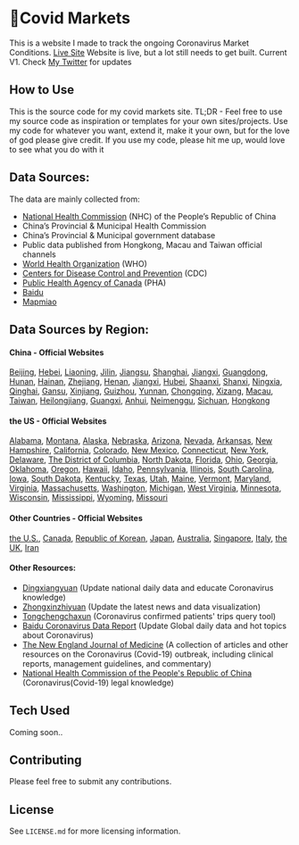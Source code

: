 # 🦠Covid Markets
This is a website I made to track the ongoing Coronavirus Market Conditions.
[Live Site](http://www.covidmarkets.com/)
Website is live, but a lot still needs to get built. Current V1. Check [My Twitter](https://twitter.com/NrupPatel13) for updates
## How to Use
This is the source code for my covid markets site. TL;DR - Feel free to use my source code as inspiration or templates for your own sites/projects. Use my code for whatever you want, extend it, make it your own, but for the love of god please give credit. If you use my code, please hit me up, would love to see what you do with it
## Data Sources:
The data are mainly collected from:
- [National Health Commission](http://en.nhc.gov.cn/) (NHC) of the People’s Republic of China
- China’s Provincial & Municipal Health Commission
- China’s Provincial & Municipal government database
- Public data published from Hongkong, Macau and Taiwan official channels
- [World Health Organization](https://www.who.int/emergencies/diseases/novel-coronavirus-2019/situation-reports/) (WHO)
- [Centers for Disease Control and Prevention](https://www.cdc.gov/coronavirus/) (CDC)
- [Public Health Agency of Canada](https://www.canada.ca/en/public-health.html) (PHA)
- [Baidu](https://voice.baidu.com/act/newpneumonia/newpneumonia)
- [Mapmiao](https://mapmiao.com/ncov/)

## Data Sources by Region:
#### China - Official Websites
[Beijing](http://wjw.beijing.gov.cn/xwzx_20031/wnxw/), [Hebei](http://wsjkw.hebei.gov.cn/list/more_newlist_14.html), [Liaoning](http://wsjk.ln.gov.cn/wst_zdzt/xxgzbd/yqtb/), [Jilin](http://www.jl.gov.cn/szfzt/jlzxd/yqtb/), [Jiangsu](http://wjw.jiangsu.gov.cn/col/col7290/index.html), [Shanghai](http://wsjkw.sh.gov.cn/yqfk2020/), [Jiangxi](http://hc.jiangxi.gov.cn/ztxx/xxgzbdgrdfyyqfk/yqtb/index.shtml), [Guangdong](http://wsjkw.gd.gov.cn/zwyw_yqxx/), [Hunan](http://wjw.hunan.gov.cn/wjw/qwfb/yqfkgz_list.html), [Hainan](http://wst.hainan.gov.cn/yqfk/), [Zhejiang](https://www.zjwjw.gov.cn/col/col1202112/index.html), [Henan](http://www.hnwsjsw.gov.cn/channels/854.shtml), [Jiangxi](http://hc.jiangxi.gov.cn/ztxx/xxgzbdgrdfyyqfk/yqtb/index.shtml), [Hubei](http://wjw.hubei.gov.cn/bmdt/ztzl/fkxxgzbdgrfyyq/xxfb/), [Shaanxi](http://sxwjw.shaanxi.gov.cn/col/col9/index.html), [Shanxi](http://wjw.shanxi.gov.cn/wjywl02/index.hrh), [Ningxia](http://wsjkw.nx.gov.cn/yqfkdt/yqsd1.htm), [Qinghai](https://wsjkw.qinghai.gov.cn/ztbd/yqjk/fkdt/2020/02/18/1582009147575.html), [Gansu](http://wsjk.gansu.gov.cn/channel/11217/index.html), [Xinjiang](http://xjhfpc.gov.cn/ztzl/fkxxgzbdfygz/yqtb.htm), [Guizhou](http://www.gzhfpc.gov.cn/ztzl_500663/xxgzbdgrdfyyqfk/), [Yunnan](http://ynswsjkw.yn.gov.cn/wjwWebsite/web/col?id=UU157976428326282067&cn=xxgzbd&pcn=ztlm&pid=UU145102906505319731), [Chongqing](http://wsjkw.cq.gov.cn/topic/25.jspx), [Xizang](http://wjw.xizang.gov.cn/xwzx/wsjkdt/), [Macau](https://www.ssm.gov.mo/apps1/PreventWuhanInfection/ch.aspx#clg17046), [Taiwan](https://sites.google.com/cdc.gov.tw/2019ncov/taiwan), [Heilongjiang](http://wsjkw.hlj.gov.cn/index.php/Home/Zwgk/all/typeid/42), [Guangxi](https://v.gxnews.com.cn/zt/2020yq), [Anhui](http://wjw.ah.gov.cn/news_list_477_1.html), [Neimenggu](http://wjw.nmg.gov.cn/xwzx/xwfb/index.shtml), [Sichuan](http://wsjkw.sc.gov.cn/scwsjkw/gzbd01/ztwzlmgl.shtml), [Hongkong](https://www.chp.gov.hk/files/pdf/enhanced_sur_pneumonia_wuhan_chi.pdf)


#### the US - Official Websites
[Alabama](http://www.alabamapublichealth.gov/infectiousdiseases/2019-coronavirus.html), [Montana](https://dphhs.mt.gov/publichealth/cdepi/diseases/coronavirusmt), [Alaska](http://dhss.alaska.gov/dph/Epi/id/Pages/COVID-19/monitoring.aspx), [Nebraska](http://dhhs.ne.gov/Pages/Coronavirus.aspx), [Arizona](https://www.azdhs.gov/preparedness/epidemiology-disease-control/infectious-disease-epidemiology/index.php#novel-coronavirus-home), [Nevada](http://dpbh.nv.gov/Programs/OPHIE/dta/Hot_Topics/Coronavirus/), [Arkansas](https://www.healthy.arkansas.gov/programs-services/topics/novel-coronavirus), [New Hampshire](https://www.dhhs.nh.gov/dphs/cdcs/2019-ncov.htm), [California](https://www.cdph.ca.gov/Programs/CID/DCDC/Pages/Immunization/ncov2019.aspx), [Colorado](https://www.colorado.gov/pacific/cdphe/2019-novel-coronavirus), [New Mexico](https://cv.nmhealth.org/), [Connecticut](https://portal.ct.gov/coronavirus), [New York](https://health.ny.gov/diseases/communicable/coronavirus/),	[Delaware](https://www.dhss.delaware.gov/dhss/dph/epi/2019novelcoronavirus.html),	[The District of Columbia](https://coronavirus.dc.gov/page/coronavirus-surveillance-data), [North Dakota](https://www.health.nd.gov/diseases-conditions/coronavirus/north-dakota-coronavirus-cases), [Florida](http://www.floridahealth.gov/diseases-and-conditions/COVID-19/index.html), [Ohio](https://coronavirus.ohio.gov/wps/portal/gov/covid-19/), [Georgia](https://dph.georgia.gov/), [Oklahoma](https://www.ok.gov/health/Prevention_and_Preparedness/Acute_Disease_Service/Disease_Information/Coronavirus_Disease_2019/Oklahoma_Response_to_Coronavirus_Disease_2019/index.html), [Oregon](https://www.oregon.gov/oha/PH/DISEASESCONDITIONS/DISEASESAZ/Pages/emerging-respiratory-infections.aspx), [Hawaii](https://health.hawaii.gov/docd/advisories/novel-coronavirus-2019/#situation), [Idaho](https://coronavirus.idaho.gov/), [Pennsylvania](https://www.health.pa.gov/topics/disease/Pages/Coronavirus.aspx), [Illinois](http://dph.illinois.gov/topics-services/diseases-and-conditions/diseases-a-z-list/coronavirus), [South Carolina](https://www.scdhec.gov/index.php/health/infectious-diseases/viruses/coronavirus-disease-2019-covid-19), [Iowa](https://idph.iowa.gov/Emerging-Health-Issues/Novel-Coronavirus), [South Dakota](https://doh.sd.gov/news/Coronavirus.aspx), [Kentucky](https://chfs.ky.gov/agencies/dph/pages/covid19.aspx), [Texas](https://www.dshs.state.tx.us/coronavirus/#casecounts), [Utah](https://coronavirus.utah.gov/coronavirus-latest-information/), [Maine](https://www.maine.gov/dhhs/mecdc/infectious-disease/epi/airborne/coronavirus.shtml), [Vermont](https://www.healthvermont.gov/response/infectious-disease/2019-novel-coronavirus), [Maryland](https://phpa.health.maryland.gov/Pages/Novel-coronavirus.aspx), [Virginia](http://www.vdh.virginia.gov/surveillance-and-investigation/novel-coronavirus/), [Massachusetts](https://www.mass.gov/info-details/covid-19-cases-quarantine-and-monitoring), [Washington](https://www.doh.wa.gov/Emergencies/Coronavirus), [Michigan](https://www.michigan.gov/coronavirus), [West Virginia](https://dhhr.wv.gov/Coronavirus%20Disease-COVID-19/Pages/default.aspx), [Minnesota](https://www.health.state.mn.us/diseases/coronavirus/situation.html), [Wisconsin](https://www.dhs.wisconsin.gov/outbreaks/index.htm), [Mississippi](https://msdh.ms.gov/msdhsite/_static/14,0,420.html), [Wyoming](https://health.wyo.gov/publichealth/infectious-disease-epidemiology-unit/disease/novel-coronavirus/), [Missouri](https://health.mo.gov/living/healthcondiseases/communicable/novel-coronavirus/)

#### Other Countries - Official Websites
[the U.S.](https://www.cdc.gov/coronavirus/2019-ncov/cases-in-us.html), [Canada](https://www.canada.ca/en/public-health/services/diseases/2019-novel-coronavirus-infection.html), [Republic of Korean](https://www.cdc.go.kr/board/board.es?mid=a20501000000&bid=0015), [Japan](https://www.mhlw.go.jp/stf/newpage_09571.html), [Australia](https://www.health.gov.au/news/health-alerts/novel-coronavirus-2019-ncov-health-alert#current-status), [Singapore](https://www.moh.gov.sg/covid-19), [Italy](http://www.salute.gov.it/nuovocoronavirus), [the UK](https://www.gov.uk/guidance/coronavirus-covid-19-information-for-the-public), [Iran](http://irangov.ir/cat/509)

#### Other Resources:
- [Dingxiangyuan](https://ncov.dxy.cn/)
(Update national daily data and educate Coronavirus knowledge)
- [Zhongxinzhiyuan](http://zhongxinzhiyuan.cn/yiqing_real_time_map.html)
(Update the latest news and data visualization)
- [Tongchengchaxun](http://2019ncov.nosugartech.com/search.html)
(Coronavirus confirmed patients' trips query tool)
- [Baidu Coronavirus Data Report](https://voice.baidu.com/act/newpneumonia/newpneumonia)
(Update Global daily data and hot topics about Coronavirus)
- [The New England Journal of Medicine](https://www.nejm.org/coronavirus)
(A collection of articles and other resources on the Coronavirus (Covid-19) outbreak, including clinical reports, management guidelines, and commentary)
- [National Health Commission of the People's Republic of China](http://www.nhc.gov.cn/xcs/pfzs/list_gzbd.shtml)
(Coronavirus(Covid-19) legal knowledge)



## Tech Used

Coming soon..

## Contributing
Please feel free to submit any contributions. 

## License
See `LICENSE.md` for more licensing information.

